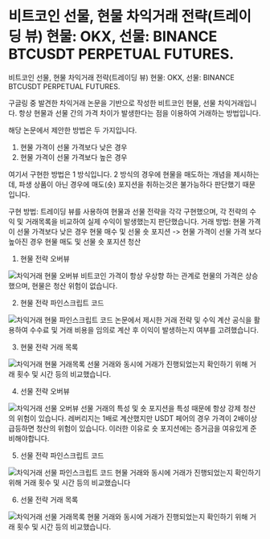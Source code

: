 # 비트코인 선물, 현물 차익거래 전략(트레이딩 뷰) 현물: OKX, 선물: BINANCE BTCUSDT PERPETUAL FUTURES.
비트코인 선물, 현물 차익거래 전략(트레이딩 뷰) 현물: OKX, 선물: BINANCE BTCUSDT PERPETUAL FUTURES.

구글링 중 발견한 차익거래 논문을 기반으로 작성한 비트코인 현물, 선물 차익거래입니다. 항상 현물과 선물 간의 가격 차이가 발생한다는 점을 이용하여 거래하는 방법입니다. 

해당 논문에서 제안한 방법은 두 가지입니다.

  1. 현물 가격이 선물 가격보다 낮은 경우
  2. 현물 가격이 선물 가격보다 높은 경우
  

여기서 구현한 방법은 1 방식입니다. 2 방식의 경우에 현물을 매도하는 개념을 제시하는데, 파생 상품이 아닌 경우에 매도(숏) 포지션을 취하는것은 불가능하다 판단했기 때문입니다. 


구현 방법: 트레이딩 뷰를 사용하여 현물과 선물 전략을 각각 구현했으며, 각 전략의 수익 및 거래목록을 비교하여 실제 수익이 발생했는지 판단했습니다.
거래 방법: 현물 가격이 선물 가격보다 낮은 경우 현물 매수 및 선물 숏 포지션 -> 현물 가격이 선물 가격 보다 높아진 경우 현물 매도 및 선물 숏 포지션 청산

1. 현물 전략 오버뷰

![차익거래 현물 오버뷰](https://github.com/user-attachments/assets/8ed7146c-0ab8-4df6-aba3-06b60f1a5323)
  비트코인 가격이 항상 우상향 하는 관계로 현물의 가격은 상승했으며, 현물은 청산 위험이 없습니다.

2. 현물 전략 파인스크립트 코드

![차익거래 현물 파인스크립트 코드](https://github.com/user-attachments/assets/fbb0d62c-9897-4437-a0a0-55ae472138ff)
논문에서 제시한 거래 전략 및 수익 계산 공식을 활용하여 수수료 및 거래 비용을 임의로 계산 후 이익이 발생하는지 여부를 고려했습니다.

3. 현물 전략 거래 목록

![차익거래 현물 거래목록](https://github.com/user-attachments/assets/14268108-351a-4ffa-b95c-8788b3b85593)
선물 거래와 동시에 거래가 진행되었는지 확인하기 위해 거래 횟수 및 시간 등의 비교했습니다.

4. 선물 전략 오버뷰

![차익거래 선물 오버뷰](https://github.com/user-attachments/assets/15b732b1-b508-43af-968d-250c8da58005)
선물 거래의 특성 및 숏 포지션을 특성 때문에 항상 강제 청산의 위험이 있습니다. 레버리지는 1배로 계산했지만 USDT 페어의 경우 가격이 2배이상 급등하면 청산의 위험이 있습니다. 이러한 이유로 숏 포지션에는 증거금을 여유있게 준비해야합니다.

5. 선물 전략 파인스크립트 코드

![차익거래 선물 파인스크립트 코드](https://github.com/user-attachments/assets/3750f40e-421a-4ba5-a838-419ce7c34bb2)
현물 거래와 동시에 거래가 진행되었는지 확인하기 위해 거래 횟수 및 시간 등의 비교했습니다

6. 선물 전략 거래 목록

![차익거래 선물 거래목록](https://github.com/user-attachments/assets/6630aa1d-ce7b-44a2-8c76-61c40c4e0efe)
현물 거래와 동시에 거래가 진행되었는지 확인하기 위해 거래 횟수 및 시간 등의 비교했습니다.




